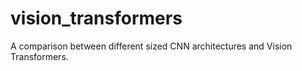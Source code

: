 # vision_transformers
A comparison between different sized CNN architectures and Vision Transformers.
